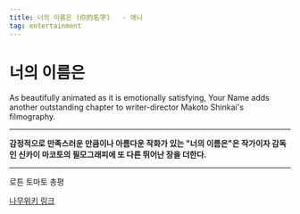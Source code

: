 ```yaml
---
title: 너의 이름은 (你的名字)   - 애니  
tag: entertainment
---
```


# 너의 이름은 

As beautifully animated as it is emotionally satisfying, Your Name adds another outstanding chapter to writer-director Makoto Shinkai's filmography.

------

**감정적으로 만족스러운 만큼이나 아름다운 작화가 있는 "너의 이름은"은 작가이자 감독인 신카이 마코토의 필모그래피에 또 다른 뛰어난 장을 더한다.**

------

로튼 토마토 총평



[나무위키 링크](https://namu.wiki/w/%EB%84%88%EC%9D%98%20%EC%9D%B4%EB%A6%84%EC%9D%80.)

